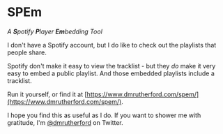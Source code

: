 # SPEm

<i>A **S**potify **P**layer **Em**bedding Tool</i>

I don't have a Spotify account, but I do like to check out the playlists that people share.

Spotify don't make it easy to view the tracklist - but they *do* make it very easy to embed a public playlist. And those embedded playlists include a tracklist.

Run it yourself, or find it at [https://www.dmrutherford.com/spem/](https://www.dmrutherford.com/spem/).

I hope you find this as useful as I do. If you want to shower me with gratitude, I'm [@dmrutherford](https://twitter.com/dmrutherford) on Twitter.
